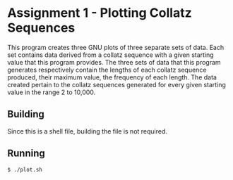 # Assignment 1 - Plotting Collatz Sequences

This program creates three GNU plots of three separate sets of data. Each set
contains data derived from a collatz sequence with a given starting value that
this program provides. The three sets of data that this program generates
respectively contain the lengths of each collatz sequence produced, their
maximum value, the frequency of each length. The data created pertain to the
collatz sequences generated for every given starting value in the range 2 to
10,000.

## Building

Since this is a shell file, building the file is not required. 


## Running

```
$ ./plot.sh
```
